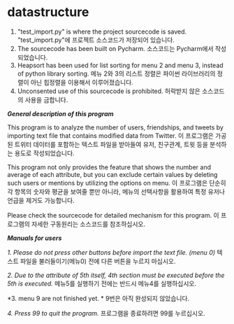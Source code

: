 # datastructure
1. "test_import.py" is where the project sourcecode is saved.
  "test_import.py"에 프로젝트 소스코드가 저장되어 있습니다.
2. The sourcecode has been built on Pycharm.
  소스코드는 Pycharm에서 작성되었습니다.
3. Heapsort has been used for list sorting for menu 2 and menu 3, instead of python library sorting.
  메뉴 2와 3의 리스트 정렬은 파이썬 라이브러리의 정렬이 아닌 힙정렬을 이용해서 이루어졌습니다.
4. Unconsented use of this sourcecode is prohibited.
  허락받지 않은 소스코드의 사용을 금합니다.

___General description of this program___

  This program is to analyze the number of users, friendships, and tweets by importing text file that contains modified data from Twitter.
  이 프로그램은 가공된 트위터 데이터를 포함하는 텍스트 파일을 받아들여 유저, 친구관계, 트윗 등을 분석하는 용도로 작성되었습니다.
  
  This program not only provides the feature that shows the number and average of each attribute, but you can exclude certain values by deleting such users or mentions by utilizing the options on menu.
  이 프로그램은 단순히 각 항목의 숫자와 평균을 보여줄 뿐만 아니라, 메뉴의 선택사항을 활용하여 특정 유저나 언급을 제거도 가능합니다.
  
  Please check the sourcecode for detailed mechanism for this program.
  이 프로그램의 자세한 구동원리는 소스코드를 참조하십시오.
  
  
  
___Manuals for users___

*1. Please do not press other buttons before import the text file. (menu 0)*
  텍스트 파일을 불러들이기(메뉴0) 전에 다른 버튼을 누르지 마십시오. 
  
*2. Due to the attribute of 5th itself, 4th section must be executed before the 5th is executed.*
  메뉴5를 실행하기 전에는 반드시 메뉴4를 실행하십시오.

*3. menu 9 are not finished yet. *
  9번은 아직 완성되지 않았습니다.

*4. Press 99 to quit the program.*
  프로그램을 종료하려면 99를 누르십시오.
